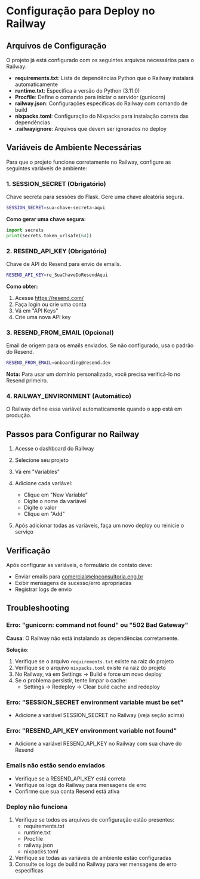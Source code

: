 # Configuração para Deploy no Railway

## Arquivos de Configuração

O projeto já está configurado com os seguintes arquivos necessários para o Railway:

- **requirements.txt**: Lista de dependências Python que o Railway instalará automaticamente
- **runtime.txt**: Especifica a versão do Python (3.11.0)
- **Procfile**: Define o comando para iniciar o servidor (gunicorn)
- **railway.json**: Configurações específicas do Railway com comando de build
- **nixpacks.toml**: Configuração do Nixpacks para instalação correta das dependências
- **.railwayignore**: Arquivos que devem ser ignorados no deploy

## Variáveis de Ambiente Necessárias

Para que o projeto funcione corretamente no Railway, configure as seguintes variáveis de ambiente:

### 1. SESSION_SECRET (Obrigatório)
Chave secreta para sessões do Flask. Gere uma chave aleatória segura.

```bash
SESSION_SECRET=sua-chave-secreta-aqui
```

**Como gerar uma chave segura:**
```python
import secrets
print(secrets.token_urlsafe(64))
```

### 2. RESEND_API_KEY (Obrigatório)
Chave de API do Resend para envio de emails.

```bash
RESEND_API_KEY=re_SuaChaveDoResendAqui
```

**Como obter:**
1. Acesse https://resend.com/
2. Faça login ou crie uma conta
3. Vá em "API Keys"
4. Crie uma nova API key

### 3. RESEND_FROM_EMAIL (Opcional)
Email de origem para os emails enviados. Se não configurado, usa o padrão do Resend.

```bash
RESEND_FROM_EMAIL=onboarding@resend.dev
```

**Nota:** Para usar um domínio personalizado, você precisa verificá-lo no Resend primeiro.

### 4. RAILWAY_ENVIRONMENT (Automático)
O Railway define essa variável automaticamente quando o app está em produção.

## Passos para Configurar no Railway

1. Acesse o dashboard do Railway
2. Selecione seu projeto
3. Vá em "Variables"
4. Adicione cada variável:
   - Clique em "New Variable"
   - Digite o nome da variável
   - Digite o valor
   - Clique em "Add"

5. Após adicionar todas as variáveis, faça um novo deploy ou reinicie o serviço

## Verificação

Após configurar as variáveis, o formulário de contato deve:
- Enviar emails para comercial@elpconsultoria.eng.br
- Exibir mensagens de sucesso/erro apropriadas
- Registrar logs de envio

## Troubleshooting

### Erro: "gunicorn: command not found" ou "502 Bad Gateway"
**Causa**: O Railway não está instalando as dependências corretamente.

**Solução**:
1. Verifique se o arquivo `requirements.txt` existe na raiz do projeto
2. Verifique se o arquivo `nixpacks.toml` existe na raiz do projeto
3. No Railway, vá em Settings → Build e force um novo deploy
4. Se o problema persistir, tente limpar o cache:
   - Settings → Redeploy → Clear build cache and redeploy

### Erro: "SESSION_SECRET environment variable must be set"
- Adicione a variável SESSION_SECRET no Railway (veja seção acima)

### Erro: "RESEND_API_KEY environment variable not found"
- Adicione a variável RESEND_API_KEY no Railway com sua chave do Resend

### Emails não estão sendo enviados
- Verifique se a RESEND_API_KEY está correta
- Verifique os logs do Railway para mensagens de erro
- Confirme que sua conta Resend está ativa

### Deploy não funciona
1. Verifique se todos os arquivos de configuração estão presentes:
   - requirements.txt
   - runtime.txt
   - Procfile
   - railway.json
   - nixpacks.toml
2. Verifique se todas as variáveis de ambiente estão configuradas
3. Consulte os logs de build no Railway para ver mensagens de erro específicas
